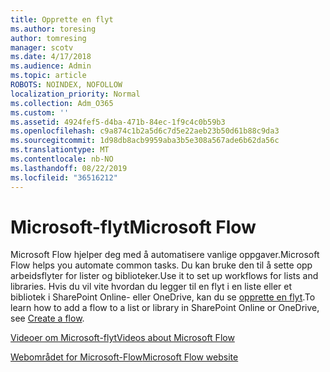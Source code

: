 ```yaml
---
title: Opprette en flyt
ms.author: toresing
author: tomresing
manager: scotv
ms.date: 4/17/2018
ms.audience: Admin
ms.topic: article
ROBOTS: NOINDEX, NOFOLLOW
localization_priority: Normal
ms.collection: Adm_O365
ms.custom: ''
ms.assetid: 4924fef5-d4ba-471b-84ec-1f9c4c0b59b3
ms.openlocfilehash: c9a874c1b2a5d6c7d5e22aeb23b50d61b88c9da3
ms.sourcegitcommit: 1d98db8acb9959aba3b5e308a567ade6b62da56c
ms.translationtype: MT
ms.contentlocale: nb-NO
ms.lasthandoff: 08/22/2019
ms.locfileid: "36516212"
---
```

# <a name="microsoft-flow"></a><span data-ttu-id="14729-102">Microsoft-flyt</span><span class="sxs-lookup"><span data-stu-id="14729-102">Microsoft Flow</span></span>

<span data-ttu-id="14729-103">Microsoft Flow hjelper deg med å automatisere vanlige oppgaver.</span><span class="sxs-lookup"><span data-stu-id="14729-103">Microsoft Flow helps you automate common tasks.</span></span> <span data-ttu-id="14729-104">Du kan bruke den til å sette opp arbeidsflyter for lister og biblioteker.</span><span class="sxs-lookup"><span data-stu-id="14729-104">Use it to set up workflows for lists and libraries.</span></span> <span data-ttu-id="14729-105">Hvis du vil vite hvordan du legger til en flyt i en liste eller et bibliotek i SharePoint Online- eller OneDrive, kan du se [opprette en flyt](https://go.microsoft.com/fwlink/?linkid=869408).</span><span class="sxs-lookup"><span data-stu-id="14729-105">To learn how to add a flow to a list or library in SharePoint Online or OneDrive, see [Create a flow](https://go.microsoft.com/fwlink/?linkid=869408).</span></span>
  
[<span data-ttu-id="14729-106">Videoer om Microsoft-flyt</span><span class="sxs-lookup"><span data-stu-id="14729-106">Videos about Microsoft Flow</span></span>](https://go.microsoft.com/fwlink/?linkid=864641)
  
[<span data-ttu-id="14729-107">Webområdet for Microsoft-Flow</span><span class="sxs-lookup"><span data-stu-id="14729-107">Microsoft Flow website</span></span>](https://go.microsoft.com/fwlink/?linkid=864642)
  

